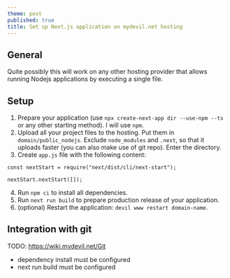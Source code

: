 ```yaml
---
theme: post
published: true
title: Set up Next.js application on mydevil.net hosting
---
```

## General

Quite possibly this will work on any other hosting provider that allows running Nodejs applications by executing a single file.

## Setup

1. Prepare your application (use `npx create-next-app dir --use-npm --ts` or any other starting method). I will use `npm`.
2. Upload all your project files to the hosting. Put them in `domain/public_nodejs`. Exclude `node_modules` and `.next`, so that it uploads faster (you can also make use of git repo). Enter the directory.
3. Create `app.js` file with the following content:
```
const nextStart = require("next/dist/cli/next-start");

nextStart.nextStart([]);
```
4. Run `npm ci` to install all dependencies.
5. Run `next run build` to prepare production release of your application.
6. (optional) Restart the application: `devil www restart domain-name`.

## Integration with git

TODO: https://wiki.mydevil.net/Git
- dependency install must be configured
- next run build must be configured
